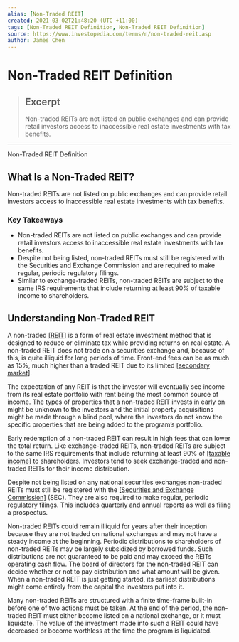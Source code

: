 ```yaml
---
alias: [Non-Traded REIT]
created: 2021-03-02T21:48:20 (UTC +11:00)
tags: [Non-Traded REIT Definition, Non-Traded REIT Definition]
source: https://www.investopedia.com/terms/n/non-traded-reit.asp
author: James Chen
---
```


# Non-Traded REIT Definition

> ## Excerpt
> Non-traded REITs are not listed on public exchanges and can provide retail investors access to inaccessible real estate investments with tax benefits.

---

Non-Traded REIT Definition
## What Is a Non-Traded REIT?

Non-traded REITs are not listed on public exchanges and can provide retail investors access to inaccessible real estate investments with tax benefits.

### Key Takeaways

-   Non-traded REITs are not listed on public exchanges and can provide retail investors access to inaccessible real estate investments with tax benefits.
-   Despite not being listed, non-traded REITs must still be registered with the Securities and Exchange Commission and are required to make regular, periodic regulatory filings.
-   Similar to exchange-traded REITs, non-traded REITs are subject to the same IRS requirements that include returning at least 90% of taxable income to shareholders.

## Understanding Non-Traded REIT

A non-traded [[REIT]](https://www.investopedia.com/terms/r/reit.asp) is a form of real estate investment method that is designed to reduce or eliminate tax while providing returns on real estate. A non-traded REIT does not trade on a securities exchange and, because of this, is quite illiquid for long periods of time. Front-end fees can be as much as 15%, much higher than a traded REIT due to its limited [[secondary market]](https://www.investopedia.com/terms/s/secondarymarket.asp).

The expectation of any REIT is that the investor will eventually see income from its real estate portfolio with rent being the most common source of income. The types of properties that a non-traded REIT invests in early on might be unknown to the investors and the initial property acquisitions might be made through a blind pool, where the investors do not know the specific properties that are being added to the program’s portfolio.

Early redemption of a non-traded REIT can result in high fees that can lower the total return. Like exchange-traded REITs, non-traded REITs are subject to the same IRS requirements that include returning at least 90% of [[taxable income]](https://www.investopedia.com/terms/t/taxableincome.asp) to shareholders. Investors tend to seek exchange-traded and non-traded REITs for their income distribution.

Despite not being listed on any national securities exchanges non-traded REITs must still be registered with the [[Securities and Exchange Commission]](https://www.investopedia.com/terms/s/sec.asp) (SEC). They are also required to make regular, periodic regulatory filings. This includes quarterly and annual reports as well as filing a prospectus.

Non-traded REITs could remain illiquid for years after their inception because they are not traded on national exchanges and may not have a steady income at the beginning. Periodic distributions to shareholders of non-traded REITs may be largely subsidized by borrowed funds. Such distributions are not guaranteed to be paid and may exceed the REITs operating cash flow. The board of directors for the non-traded REIT can decide whether or not to pay distribution and what amount will be given. When a non-traded REIT is just getting started, its earliest distributions might come entirely from the capital the investors put into it.

Many non-traded REITs are structured with a finite time-frame built-in before one of two actions must be taken. At the end of the period, the non-traded REIT must either become listed on a national exchange, or it must liquidate. The value of the investment made into such a REIT could have decreased or become worthless at the time the program is liquidated.
